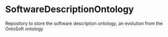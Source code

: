 # SoftwareDescriptionOntology
Repository to store the software description ontology, an evolution from the OntoSoft ontology
